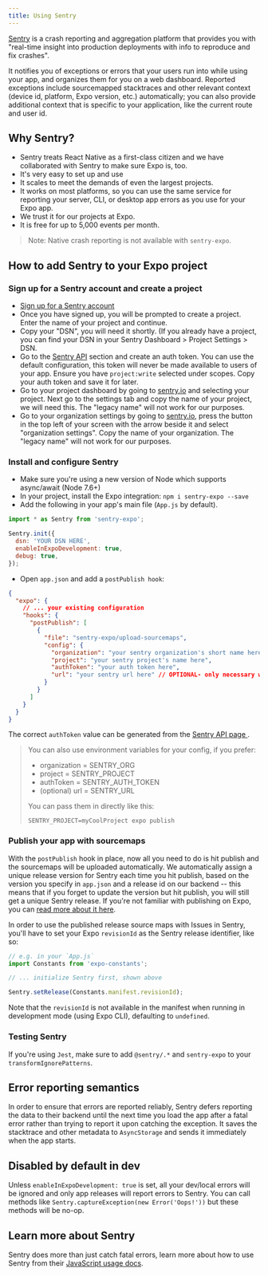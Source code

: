 ```yaml
---
title: Using Sentry
---
```


[Sentry](http://getsentry.com/) is a crash reporting and aggregation platform that provides you with "real-time insight into production deployments with info to reproduce and fix crashes".

It notifies you of exceptions or errors that your users run into while using your app, and organizes them for you on a web dashboard. Reported exceptions include sourcemapped stacktraces and other relevant context (device id, platform, Expo version, etc.) automatically; you can also provide additional context that is specific to your application, like the current route and user id.

## Why Sentry?

- Sentry treats React Native as a first-class citizen and we have collaborated with Sentry to make sure Expo is, too.
- It's very easy to set up and use
- It scales to meet the demands of even the largest projects.
- It works on most platforms, so you can use the same service for reporting your server, CLI, or desktop app errors as you use for your Expo app.
- We trust it for our projects at Expo.
- It is free for up to 5,000 events per month.

> Note: Native crash reporting is not available with `sentry-expo`.

## How to add Sentry to your Expo project

### Sign up for a Sentry account and create a project

- [Sign up for a Sentry account](https://sentry.io/signup/)
- Once you have signed up, you will be prompted to create a project. Enter the name of your project and continue.
- Copy your "DSN", you will need it shortly. (If you already have a project, you can find your DSN in your Sentry Dashboard > Project Settings > DSN.
- Go to the [Sentry API](https://sentry.io/api/) section and create an auth token. You can use the default configuration, this token will never be made available to users of your app. Ensure you have `project:write` selected under scopes. Copy your auth token and save it for later.
- Go to your project dashboard by going to [sentry.io](https://sentry.io) and selecting your project. Next go to the settings tab and copy the name of your project, we will need this. The "legacy name" will not work for our purposes.
- Go to your organization settings by going to [sentry.io](https://sentry.io), press the button in the top left of your screen with the arrow beside it and select "organization settings". Copy the name of your organization. The "legacy name" will not work for our purposes.

### Install and configure Sentry

- Make sure you're using a new version of Node which supports async/await (Node 7.6+)
- In your project, install the Expo integration: `npm i sentry-expo --save`
- Add the following in your app's main file (`App.js` by default).

```javascript
import * as Sentry from 'sentry-expo';

Sentry.init({
  dsn: 'YOUR DSN HERE',
  enableInExpoDevelopment: true,
  debug: true,
});
```

- Open `app.json` and add a `postPublish hook`:

```json
{
  "expo": {
    // ... your existing configuration
    "hooks": {
      "postPublish": [
        {
          "file": "sentry-expo/upload-sourcemaps",
          "config": {
            "organization": "your sentry organization's short name here",
            "project": "your sentry project's name here",
            "authToken": "your auth token here",
            "url": "your sentry url here" // OPTIONAL- only necessary when self-hosting Sentry
          }
        }
      ]
    }
  }
}
```

The correct `authToken` value can be generated from the [Sentry API page ](https://sentry.io/settings/account/api/).

> You can also use environment variables for your config, if you prefer:
>
> - organization = SENTRY_ORG
> - project = SENTRY_PROJECT
> - authToken = SENTRY_AUTH_TOKEN
> - (optional) url = SENTRY_URL
>
> You can pass them in directly like this:
>
> ```
> SENTRY_PROJECT=myCoolProject expo publish
> ```

### Publish your app with sourcemaps

With the `postPublish` hook in place, now all you need to do is hit publish and the sourcemaps will be uploaded automatically. We automatically assign a unique release version for Sentry each time you hit publish, based on the version you specify in `app.json` and a release id on our backend -- this means that if you forget to update the version but hit publish, you will still get a unique Sentry release. If you're not familiar with publishing on Expo, you can [read more about it here](../../workflow/publishing/).

In order to use the published release source maps with Issues in Sentry, you'll have to set your Expo `revisionId` as the Sentry release identifier, like so:

```javascript
// e.g. in your `App.js`
import Constants from 'expo-constants';

// ... initialize Sentry first, shown above

Sentry.setRelease(Constants.manifest.revisionId);
```

Note that the `revisionId` is not available in the manifest when running in development mode (using Expo CLI), defaulting to `undefined`.

### Testing Sentry

If you're using `Jest`, make sure to add `@sentry/.*` and `sentry-expo` to your `transformIgnorePatterns`.

## Error reporting semantics

In order to ensure that errors are reported reliably, Sentry defers reporting the data to their backend until the next time you load the app after a fatal error rather than trying to report it upon catching the exception. It saves the stacktrace and other metadata to `AsyncStorage` and sends it immediately when the app starts.

## Disabled by default in dev

Unless `enableInExpoDevelopment: true` is set, all your dev/local errors will be ignored and only app releases will report errors to Sentry. You can call methods like `Sentry.captureException(new Error('Oops!'))` but these methods will be no-op.

## Learn more about Sentry

Sentry does more than just catch fatal errors, learn more about how to use Sentry from their [JavaScript usage docs](https://docs.sentry.io/platforms/javascript/).
